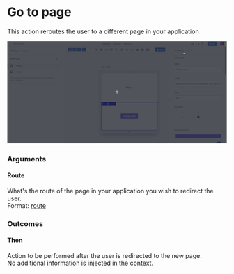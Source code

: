 # Go to page

This action reroutes the user to a different page in your application

![](../../../../.gitbook/assets/gotopage.gif)

### Arguments

#### Route

What's the route of the page in your application you wish to redirect the user.  
Format: [route](https://docs.abstra.app/docs/projects/front-end/arguments/argument-types#route)

### Outcomes

#### Then

Action to be performed after the user is redirected to the new page.  
No additional information is injected in the context.

